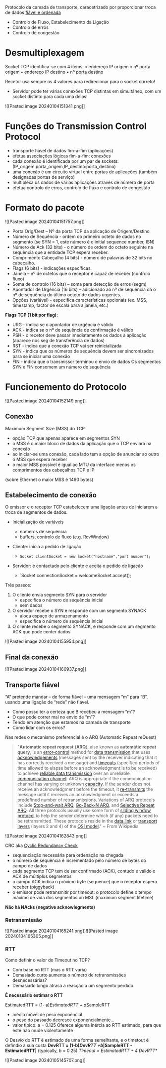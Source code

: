 Protocolo da camada de transporte, caracetrizado por proporcionar troca de dados <u>fiável  e ordenada</u>

- Controlo de Fluxo, Estabelecimento da Ligação
-  Controlo de erros
-  Controlo de congestão
# Desmultiplexagem

Socket TCP identifica-se com 4 items:
• endereço IP origem
• nº porta origem
• endereço IP destino
• nº porta destino

Recetor usa sempre os 4 valores para redirecionar para o socket correto!
-  Servidor pode ter várias conexões TCP distintas em simultâneo, com um socket distinto para cada uma delas!

![[Pasted image 20240104151341.png]]
# Funções do Transmission Control Protocol

- transporte fiável de dados fim-a-fim (aplicações)
- efetua associações lógicas fim-a-fim: conexões
-  cada conexão é identificada por um par de sockets: (IP_origem:porta_origem,IP_destino:porta_destino)
- uma conexão é um circuito virtual entre portas de aplicações (também designadas portas de serviço)
- multiplexa os dados de várias aplicações através de número de porta
- efetua controlo de erros, controlo de fluxo e controlo de congestão
# Formato do pacote

![[Pasted image 20240104151757.png]]

- Porta Orig/Dest – Nº da porta TCP da aplicação de Origem/Destino
- Número de Sequência - ordem do primeiro octeto de dados no segmento (se SYN = 1, este número é o initial sequence number, ISN)
- Número de Ack (32 bits) - o número de ordem do octeto seguinte na sequência que a entidade TCP espera receber.
- Comprimento Cabeçalho (4 bits) - número de palavras de 32 bits no cabeçalho.
- Flags (6 bits) - indicações específicas.
- Janela – nº de octetos que o receptor é capaz de receber (controlo fluxo)
- Soma de controlo (16 bits) – soma para detecção de erros (segm)
- Apontador de Urgência (16 bits) – adicionado ao nº de sequência dá o nº de sequência do último octeto de dados urgentes.
- Opções (variável) - especifica características opcionais (ex. MSS, timestamp, factor de escala para a janela, etc.)

**Flags TCP (1 bit por flag):**
- URG - indica se o apontador de urgência é válido
- ACK - indica se o nº de sequência de confirmação é válido
- PSH - o recetor deve passar imediatamente os dados à aplicação (aparece nos seg de transferência de dados)
- RST - indica que a conexão TCP vai ser reinicializada
- SYN - indica que os números de sequência devem ser sincronizados para se iniciar uma conexão
- FIN - indica que o transmissor terminou o envio de dados
Os segmentos SYN e FIN consomem um número de sequência

# Funcionemento do Protocolo

![[Pasted image 20240104152149.png]]
## Conexão
Maximum Segment Size (MSS) do TCP
- opção TCP que apenas aparece em segmentos SYN
- o MSS é o maior bloco de dados da aplicação que o TCP enviará na conexão
- ao iniciar-se uma conexão, cada lado tem a opção de anunciar ao outro o MSS que espera receber
- o maior MSS possível é igual ao MTU da interface menos os comprimentos dos cabeçalhos TCP e IP:

(sobre Ethernet o maior MSS é 1460 bytes)

## Estabelecimento de conexão

O emissor e o receptor TCP estabelecem uma ligação antes de iniciarem a troca de segmentos de dados.
- Inicialização de variáveis
	- números de sequência
	- buffers, controlo de fluxo (e.g. RcvWindow)
- Cliente: inicia a pedido de ligação 
	- `Socket clientSocket = new Socket("hostname","port number");`

- Servidor: é contactado pelo cliente e aceita o pedido de ligação
	- `Socket connectionSocket = welcomeSocket.accept();

Três passos:
1. O cliente envia segmento SYN para o servidor
	- especifica o número de sequência inicial
	- sem dados
2. O servidor recebe o SYN e responde com um segmento SYNACK
	- aloca espaço de armazenamento
	- especifica o número de sequência inicial
3.  O cliente recebe o segmento SYNACK, e responde com um segmento ACK que pode conter dados

![[Pasted image 20240104155954.png]]

## Final da conexão
![[Pasted image 20240104160937.png]]

## Transporte fiável

“A” pretende mandar – de forma fiável – uma mensagem “m” para “B”, usando uma ligação de “rede” não fiável.
- Como posso ter a certeza que B recebeu a mensagem “m”?
- O que pode correr mal no envio de “m”?
- Tendo em atenção que estamos na camada de transporte
- Como lidar com os erros?

Nas redes o mecanismo preferencial é o ARQ (Automatic Repeat reQuest)

 > "**Automatic repeat request** (**ARQ**), also known as **automatic repeat query**, is an [error-control](https://en.wikipedia.org/wiki/Error_control "Error control") method for [data transmission](https://en.wikipedia.org/wiki/Data_transmission "Data transmission") that uses [acknowledgements](https://en.wikipedia.org/wiki/Acknowledgement_(data_networks) "Acknowledgement (data networks)") (messages sent by the receiver indicating that it has correctly received a message) and [timeouts](https://en.wikipedia.org/wiki/Timeout_(computing) "Timeout (computing)") (specified periods of time allowed to elapse before an acknowledgment is to be received) to achieve [reliable data transmission](https://en.wikipedia.org/wiki/Reliability_(computer_networking) "Reliability (computer networking)") over an unreliable [communication channel](https://en.wikipedia.org/wiki/Communication_channel "Communication channel"). ARQ is appropriate if the communication channel has varying or unknown [capacity](https://en.wikipedia.org/wiki/Channel_capacity "Channel capacity"). If the sender does not receive an acknowledgment before the timeout, it [re-transmits](https://en.wikipedia.org/wiki/Retransmission_(data_networks) "Retransmission (data networks)") the message until it receives an acknowledgment or exceeds a predefined number of retransmissions.
 > Variations of ARQ protocols include [Stop-and-wait ARQ](https://en.wikipedia.org/wiki/Stop-and-wait_ARQ "Stop-and-wait ARQ"), [Go-Back-N ARQ](https://en.wikipedia.org/wiki/Go-Back-N_ARQ "Go-Back-N ARQ"), and [Selective Repeat ARQ](https://en.wikipedia.org/wiki/Selective_Repeat_ARQ "Selective Repeat ARQ"). All three protocols usually use some form of [sliding window protocol](https://en.wikipedia.org/wiki/Sliding_window_protocol "Sliding window protocol") to help the sender determine which (if any) packets need to be retransmitted. These protocols reside in the [data link](https://en.wikipedia.org/wiki/Data_link_layer "Data link layer") or [transport layers](https://en.wikipedia.org/wiki/Transport_layer "Transport layer") (layers 2 and 4) of the [OSI model](https://en.wikipedia.org/wiki/OSI_model "OSI model")." ~ From Wikipedia


![[Pasted image 20240104162843.png]]

CRC aka [Cyclic Redundancy Check ](https://en.wikipedia.org/wiki/Cyclic_redundancy_check)


- sequenciação necessária para ordenação na chegada
- o número de sequência é incrementado pelo número de bytes do campo de dados
- cada segmento TCP tem de ser confirmado (ACK), contudo é válido o ACK de múltiplos segmentos
- o campo ACK indica o próximo byte (sequence) que o receptor espera receber (piggyback)
-  o emissor pode retransmitir por timeout: o protocolo define o tempo máximo de vida dos segmentos ou MSL (maximum
segment lifetime)

**Não há NAcks (negative acknowlegments)**

### Retransmissão

![[Pasted image 20240104165241.png]]![[Pasted image 20240104165305.png]]
### RTT

Como definir o valor do Timeout no TCP?
- Com base no RTT (mas o RTT varia)
- Demasiado curto aumenta o número de retransmissões desnecessárias?
- Demasiado longo atrasa a reacção a um segmento perdido

**É necessário estimar o RTT**

EstimatedRTT = (1- a)*EstimatedRTT + a*SampleRTT
- média móvel de peso exponencial
- o peso do passado decresce exponencialmente…
- valor tipico: a = 0.125
Oferece alguma inércia ao RTT estimado, para que este não mude violentamente

O Desvio do RTT é estimado de uma forma semelhante, e o timetout é defindio à sua custa
**DevRTT = (1-b)*DevRTT +b*|SampleRTT - EstimatedRTT|**
(typically, b = 0.25)
**Timeout = EstimatedRTT + 4* DevRTT**

![[Pasted image 20240105145707.png]]

